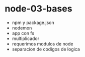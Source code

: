 # node-03-bases

* npm y package.json
* nodemon
* app con fs
* multiplicador 
* requerimos modulos de node
* separacion de codigos de logica